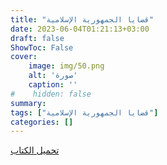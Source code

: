 ```yaml
---
title: "قضايا الجمهورية الإسلامية"
date: 2023-06-04T01:21:13+03:00
draft: false
ShowToc: False
cover:
    image: img/50.png
    alt: 'صورة'
    caption: ''
#    hidden: false
summary: 
tags: ["قضايا الجمهورية الإسلامية"]
categories: []
---
```

[تحميل الكتاب](./../../books/50.pdf)


